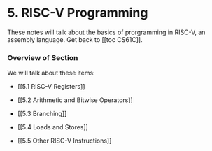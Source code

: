 # 5. RISC-V Programming
These notes will talk about the basics of prorgramming in RISC-V, an assembly language. 
Get back to [[toc CS61C]].

### Overview of Section
We will talk about these items:

- [[5.1 RISC-V Registers]]

- [[5.2 Arithmetic and Bitwise Operators]]

- [[5.3 Branching]]

- [[5.4 Loads and Stores]]

- [[5.5 Other RISC-V Instructions]]

